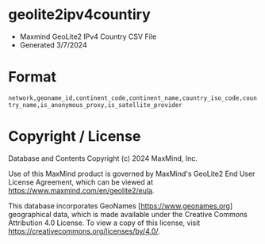 # geolite2ipv4countiry
- Maxmind GeoLite2 IPv4 Country CSV File
- Generated 3/7/2024

# Format
``network,geoname_id,continent_code,continent_name,country_iso_code,country_name,is_anonymous_proxy,is_satellite_provider``

# Copyright / License
Database and Contents Copyright (c) 2024 MaxMind, Inc.

Use of this MaxMind product is governed by MaxMind's GeoLite2 End User License Agreement, which can be viewed at https://www.maxmind.com/en/geolite2/eula.

This database incorporates GeoNames [https://www.geonames.org] geographical data, which is made available under the Creative Commons Attribution 4.0 License. To view a copy of this license, visit https://creativecommons.org/licenses/by/4.0/.


